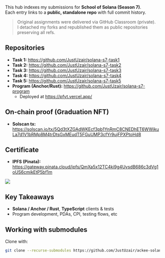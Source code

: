 This hub indexes my submissions for **School of Solana (Season 7)**.  
Each entry links to a **public, standalone repo** with full commit history.

> Original assignments were delivered via GitHub Classroom (private).  
> I detached my forks and republished them as public repositories preserving all refs.

## Repositories

- **Task 1:** https://github.com/JustUzair/solana-s7-task1
- **Task 2:** https://github.com/JustUzair/solana-s7-task2
- **Task 3:** https://github.com/JustUzair/solana-s7-task3
- **Task 4:** https://github.com/JustUzair/solana-s7-task4
- **Task 5:** https://github.com/JustUzair/solana-s7-task5
- **Program (Anchor/Rust):** https://github.com/JustUzair/solana-s7-program
  - Deployed at https://pfyt.vercel.app/

## On-chain proof (Graduation NFT)

- **Solscan tx:** https://solscan.io/tx/5Qd3tXZGAdWKEcf3pb1YnRmC8CNEDhET6WWjkuLa7d1V1bRMp8M4trDtsGxMEudT5FGuUMP3cfYr9ujFPXPtoHd8

## Certificate

- **IPFS (Pinata):** https://gateway.pinata.cloud/ipfs/QmXa5x12TC4ki9g4UvsdB686c3dVg1oUS6cmikEtP5bf1m

<div style="width:60%;">

![](https://gateway.pinata.cloud/ipfs/QmXa5x12TC4ki9g4UvsdB686c3dVg1oUS6cmikEtP5bf1m)

</div>

## Key Takeaways

- **Solana / Anchor / Rust**, **TypeScript** clients & tests
- Program development, PDAs, CPI, testing flows, etc

## Working with submodules

Clone with:

```bash
git clone --recurse-submodules https://github.com/JustUzair/ackee-solana-s7-bootcamp.git
```
